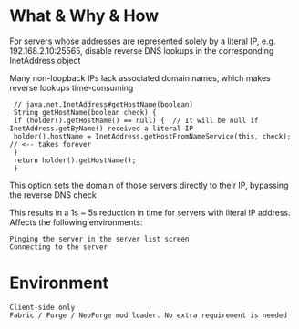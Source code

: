 # What & Why & How

For servers whose addresses are represented solely by a literal IP, e.g. 192.168.2.10:25565, disable reverse DNS lookups in the corresponding InetAddress object

Many non-loopback IPs lack associated domain names, which makes reverse lookups time-consuming

     // java.net.InetAddress#getHostName(boolean)
     String getHostName(boolean check) {
     if (holder().getHostName() == null) {  // It will be null if InetAddress.getByName() received a literal IP
     holder().hostName = InetAddress.getHostFromNameService(this, check);  // <-- takes forever
     }
     return holder().getHostName();
     }

This option sets the domain of those servers directly to their IP, bypassing the reverse DNS check

This results in a 1s ~ 5s reduction in time for servers with literal IP address. Affects the following environments:

    Pinging the server in the server list screen
    Connecting to the server

# Environment

    Client-side only
    Fabric / Forge / NeoForge mod loader. No extra requirement is needed
